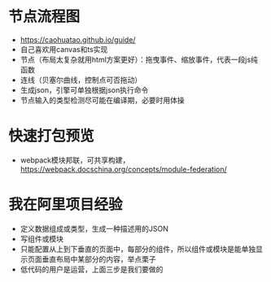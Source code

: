 # 节点流程图
- https://caohuatao.github.io/guide/
- 自己喜欢用canvas和ts实现
- 节点（布局太复杂就用html方案更好）：拖曳事件、缩放事件，代表一段js纯函数
- 连线（贝塞尔曲线，控制点可否拖动）
- 生成json，引擎可单独根据json执行命令
- 节点输入的类型检测尽可能在编译期，必要时用体操

# 快速打包预览
- webpack模块邦联，可共享构建，https://webpack.docschina.org/concepts/module-federation/

# 我在阿里项目经验
- 定义数据组成或类型，生成一种描述用的JSON
- 写组件或模块
- 只能配置从上到下垂直的页面中，每部分的组件，所以组件或模块是能单独显示页面垂直布局中某部分的内容，举点栗子
- 低代码的用户是运营，上面三步是我们要做的
